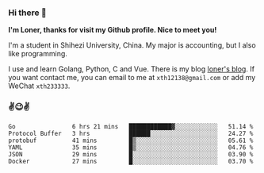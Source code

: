 ### Hi there 👋️

**I'm Loner, thanks for visit my Github profile. Nice to meet you!**

I'm a student in Shihezi University, China. My major is accounting, but I also like programming.

I use and learn Golang, Python, C and Vue. There is my blog [loner's blog](https://www.loner1024.top).  If you want contact me, you can email to me at `xth12138@gmail.com` or add my WeChat `xth233333`.

### ✌️😉✌️

<!--START_SECTION:waka-->

```text
Go                6 hrs 21 mins   ████████████▓░░░░░░░░░░░░   51.14 %
Protocol Buffer   3 hrs           ██████░░░░░░░░░░░░░░░░░░░   24.27 %
protobuf          41 mins         █▒░░░░░░░░░░░░░░░░░░░░░░░   05.61 %
YAML              35 mins         █▒░░░░░░░░░░░░░░░░░░░░░░░   04.76 %
JSON              29 mins         █░░░░░░░░░░░░░░░░░░░░░░░░   03.90 %
Docker            27 mins         █░░░░░░░░░░░░░░░░░░░░░░░░   03.70 %
```

<!--END_SECTION:waka-->



